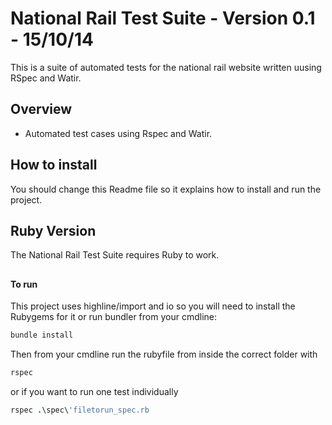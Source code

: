 # National Rail Test Suite - Version 0.1 - 15/10/14

This is a suite of automated tests for the national rail website written uusing RSpec and Watir.

## Overview

* Automated test cases using Rspec and Watir.

## How to install 

You should change this Readme file so it explains how to install and run the project.

## Ruby Version

The National Rail Test Suite requires Ruby to work.

##

#### To run

This project uses highline/import and io so you will need to install the Rubygems for it or run bundler from your cmdline:
```ruby
bundle install
``` 

Then from your cmdline run the rubyfile from inside the correct folder with
```ruby
rspec
```
or if you want to run one test individually
```ruby
rspec .\spec\'filetorun_spec.rb
```
